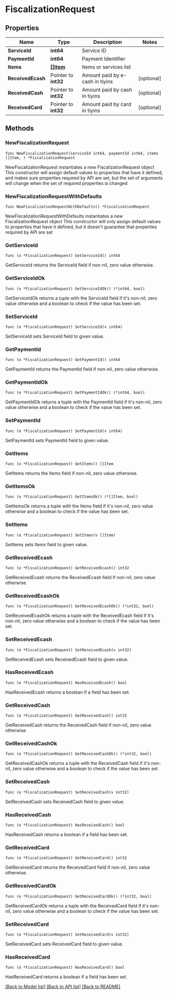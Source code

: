 # FiscalizationRequest

## Properties

Name | Type | Description | Notes
------------ | ------------- | ------------- | -------------
**ServiceId** | **int64** | Service ID | 
**PaymentId** | **int64** | Payment Identifier | 
**Items** | [**[]Item**](Item.md) | Items or services list | 
**ReceivedEcash** | Pointer to **int32** | Amount paid by e-cash in tiyins | [optional] 
**ReceivedCash** | Pointer to **int32** | Amount paid by cash in tiyins | [optional] 
**ReceivedCard** | Pointer to **int32** | Amount paid by card in tiyins | [optional] 

## Methods

### NewFiscalizationRequest

`func NewFiscalizationRequest(serviceId int64, paymentId int64, items []Item, ) *FiscalizationRequest`

NewFiscalizationRequest instantiates a new FiscalizationRequest object
This constructor will assign default values to properties that have it defined,
and makes sure properties required by API are set, but the set of arguments
will change when the set of required properties is changed

### NewFiscalizationRequestWithDefaults

`func NewFiscalizationRequestWithDefaults() *FiscalizationRequest`

NewFiscalizationRequestWithDefaults instantiates a new FiscalizationRequest object
This constructor will only assign default values to properties that have it defined,
but it doesn't guarantee that properties required by API are set

### GetServiceId

`func (o *FiscalizationRequest) GetServiceId() int64`

GetServiceId returns the ServiceId field if non-nil, zero value otherwise.

### GetServiceIdOk

`func (o *FiscalizationRequest) GetServiceIdOk() (*int64, bool)`

GetServiceIdOk returns a tuple with the ServiceId field if it's non-nil, zero value otherwise
and a boolean to check if the value has been set.

### SetServiceId

`func (o *FiscalizationRequest) SetServiceId(v int64)`

SetServiceId sets ServiceId field to given value.


### GetPaymentId

`func (o *FiscalizationRequest) GetPaymentId() int64`

GetPaymentId returns the PaymentId field if non-nil, zero value otherwise.

### GetPaymentIdOk

`func (o *FiscalizationRequest) GetPaymentIdOk() (*int64, bool)`

GetPaymentIdOk returns a tuple with the PaymentId field if it's non-nil, zero value otherwise
and a boolean to check if the value has been set.

### SetPaymentId

`func (o *FiscalizationRequest) SetPaymentId(v int64)`

SetPaymentId sets PaymentId field to given value.


### GetItems

`func (o *FiscalizationRequest) GetItems() []Item`

GetItems returns the Items field if non-nil, zero value otherwise.

### GetItemsOk

`func (o *FiscalizationRequest) GetItemsOk() (*[]Item, bool)`

GetItemsOk returns a tuple with the Items field if it's non-nil, zero value otherwise
and a boolean to check if the value has been set.

### SetItems

`func (o *FiscalizationRequest) SetItems(v []Item)`

SetItems sets Items field to given value.


### GetReceivedEcash

`func (o *FiscalizationRequest) GetReceivedEcash() int32`

GetReceivedEcash returns the ReceivedEcash field if non-nil, zero value otherwise.

### GetReceivedEcashOk

`func (o *FiscalizationRequest) GetReceivedEcashOk() (*int32, bool)`

GetReceivedEcashOk returns a tuple with the ReceivedEcash field if it's non-nil, zero value otherwise
and a boolean to check if the value has been set.

### SetReceivedEcash

`func (o *FiscalizationRequest) SetReceivedEcash(v int32)`

SetReceivedEcash sets ReceivedEcash field to given value.

### HasReceivedEcash

`func (o *FiscalizationRequest) HasReceivedEcash() bool`

HasReceivedEcash returns a boolean if a field has been set.

### GetReceivedCash

`func (o *FiscalizationRequest) GetReceivedCash() int32`

GetReceivedCash returns the ReceivedCash field if non-nil, zero value otherwise.

### GetReceivedCashOk

`func (o *FiscalizationRequest) GetReceivedCashOk() (*int32, bool)`

GetReceivedCashOk returns a tuple with the ReceivedCash field if it's non-nil, zero value otherwise
and a boolean to check if the value has been set.

### SetReceivedCash

`func (o *FiscalizationRequest) SetReceivedCash(v int32)`

SetReceivedCash sets ReceivedCash field to given value.

### HasReceivedCash

`func (o *FiscalizationRequest) HasReceivedCash() bool`

HasReceivedCash returns a boolean if a field has been set.

### GetReceivedCard

`func (o *FiscalizationRequest) GetReceivedCard() int32`

GetReceivedCard returns the ReceivedCard field if non-nil, zero value otherwise.

### GetReceivedCardOk

`func (o *FiscalizationRequest) GetReceivedCardOk() (*int32, bool)`

GetReceivedCardOk returns a tuple with the ReceivedCard field if it's non-nil, zero value otherwise
and a boolean to check if the value has been set.

### SetReceivedCard

`func (o *FiscalizationRequest) SetReceivedCard(v int32)`

SetReceivedCard sets ReceivedCard field to given value.

### HasReceivedCard

`func (o *FiscalizationRequest) HasReceivedCard() bool`

HasReceivedCard returns a boolean if a field has been set.


[[Back to Model list]](../README.md#documentation-for-models) [[Back to API list]](../README.md#documentation-for-api-endpoints) [[Back to README]](../README.md)


